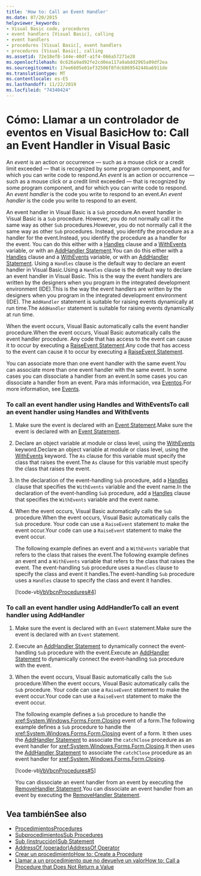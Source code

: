 ```yaml
---
title: 'How to: Call an Event Handler'
ms.date: 07/20/2015
helpviewer_keywords:
- Visual Basic code, procedures
- event handlers [Visual Basic], calling
- event handlers
- procedures [Visual Basic], event handlers
- procedures [Visual Basic], calling
ms.assetid: 72e18ef8-144e-40df-a1f4-066a57271e28
ms.openlocfilehash: 0c626a9ad92fe2cd0ea117a9abdd2965a09df2ea
ms.sourcegitcommit: 17ee6605e01ef32506f8fdc686954244ba6911de
ms.translationtype: MT
ms.contentlocale: es-ES
ms.lasthandoff: 11/22/2019
ms.locfileid: "74340424"
---
```

# <a name="how-to-call-an-event-handler-in-visual-basic"></a><span data-ttu-id="26c7e-102">Cómo: Llamar a un controlador de eventos en Visual Basic</span><span class="sxs-lookup"><span data-stu-id="26c7e-102">How to: Call an Event Handler in Visual Basic</span></span>

<span data-ttu-id="26c7e-103">An *event* is an action or occurrence — such as a mouse click or a credit limit exceeded — that is recognized by some program component, and for which you can write code to respond.</span><span class="sxs-lookup"><span data-stu-id="26c7e-103">An *event* is an action or occurrence — such as a mouse click or a credit limit exceeded — that is recognized by some program component, and for which you can write code to respond.</span></span> <span data-ttu-id="26c7e-104">An *event handler* is the code you write to respond to an event.</span><span class="sxs-lookup"><span data-stu-id="26c7e-104">An *event handler* is the code you write to respond to an event.</span></span>

 <span data-ttu-id="26c7e-105">An event handler in Visual Basic is a `Sub` procedure.</span><span class="sxs-lookup"><span data-stu-id="26c7e-105">An event handler in Visual Basic is a `Sub` procedure.</span></span> <span data-ttu-id="26c7e-106">However, you do not normally call it the same way as other `Sub` procedures.</span><span class="sxs-lookup"><span data-stu-id="26c7e-106">However, you do not normally call it the same way as other `Sub` procedures.</span></span> <span data-ttu-id="26c7e-107">Instead, you identify the procedure as a handler for the event.</span><span class="sxs-lookup"><span data-stu-id="26c7e-107">Instead, you identify the procedure as a handler for the event.</span></span> <span data-ttu-id="26c7e-108">You can do this either with a [Handles](../../../language-reference/statements/handles-clause.md) clause and a [WithEvents](../../../language-reference/modifiers/withevents.md) variable, or with an [AddHandler Statement](../../../language-reference/statements/addhandler-statement.md).</span><span class="sxs-lookup"><span data-stu-id="26c7e-108">You can do this either with a [Handles](../../../language-reference/statements/handles-clause.md) clause and a [WithEvents](../../../language-reference/modifiers/withevents.md) variable, or with an [AddHandler Statement](../../../language-reference/statements/addhandler-statement.md).</span></span> <span data-ttu-id="26c7e-109">Using a `Handles` clause is the default way to declare an event handler in Visual Basic.</span><span class="sxs-lookup"><span data-stu-id="26c7e-109">Using a `Handles` clause is the default way to declare an event handler in Visual Basic.</span></span> <span data-ttu-id="26c7e-110">This is the way the event handlers are written by the designers when you program in the integrated development environment (IDE).</span><span class="sxs-lookup"><span data-stu-id="26c7e-110">This is the way the event handlers are written by the designers when you program in the integrated development environment (IDE).</span></span> <span data-ttu-id="26c7e-111">The `AddHandler` statement is suitable for raising events dynamically at run time.</span><span class="sxs-lookup"><span data-stu-id="26c7e-111">The `AddHandler` statement is suitable for raising events dynamically at run time.</span></span>

 <span data-ttu-id="26c7e-112">When the event occurs, Visual Basic automatically calls the event handler procedure.</span><span class="sxs-lookup"><span data-stu-id="26c7e-112">When the event occurs, Visual Basic automatically calls the event handler procedure.</span></span> <span data-ttu-id="26c7e-113">Any code that has access to the event can cause it to occur by executing a [RaiseEvent Statement](../../../language-reference/statements/raiseevent-statement.md).</span><span class="sxs-lookup"><span data-stu-id="26c7e-113">Any code that has access to the event can cause it to occur by executing a [RaiseEvent Statement](../../../language-reference/statements/raiseevent-statement.md).</span></span>

 <span data-ttu-id="26c7e-114">You can associate more than one event handler with the same event.</span><span class="sxs-lookup"><span data-stu-id="26c7e-114">You can associate more than one event handler with the same event.</span></span> <span data-ttu-id="26c7e-115">In some cases you can dissociate a handler from an event.</span><span class="sxs-lookup"><span data-stu-id="26c7e-115">In some cases you can dissociate a handler from an event.</span></span> <span data-ttu-id="26c7e-116">Para más información, vea [Eventos](../events/index.md).</span><span class="sxs-lookup"><span data-stu-id="26c7e-116">For more information, see [Events](../events/index.md).</span></span>

### <a name="to-call-an-event-handler-using-handles-and-withevents"></a><span data-ttu-id="26c7e-117">To call an event handler using Handles and WithEvents</span><span class="sxs-lookup"><span data-stu-id="26c7e-117">To call an event handler using Handles and WithEvents</span></span>

1. <span data-ttu-id="26c7e-118">Make sure the event is declared with an [Event Statement](../../../language-reference/statements/event-statement.md).</span><span class="sxs-lookup"><span data-stu-id="26c7e-118">Make sure the event is declared with an [Event Statement](../../../language-reference/statements/event-statement.md).</span></span>

2. <span data-ttu-id="26c7e-119">Declare an object variable at module or class level, using the [WithEvents](../../../language-reference/modifiers/withevents.md) keyword.</span><span class="sxs-lookup"><span data-stu-id="26c7e-119">Declare an object variable at module or class level, using the [WithEvents](../../../language-reference/modifiers/withevents.md) keyword.</span></span> <span data-ttu-id="26c7e-120">The `As` clause for this variable must specify the class that raises the event.</span><span class="sxs-lookup"><span data-stu-id="26c7e-120">The `As` clause for this variable must specify the class that raises the event.</span></span>

3. <span data-ttu-id="26c7e-121">In the declaration of the event-handling `Sub` procedure, add a [Handles](../../../language-reference/statements/handles-clause.md) clause that specifies the `WithEvents` variable and the event name.</span><span class="sxs-lookup"><span data-stu-id="26c7e-121">In the declaration of the event-handling `Sub` procedure, add a [Handles](../../../language-reference/statements/handles-clause.md) clause that specifies the `WithEvents` variable and the event name.</span></span>

4. <span data-ttu-id="26c7e-122">When the event occurs, Visual Basic automatically calls the `Sub` procedure.</span><span class="sxs-lookup"><span data-stu-id="26c7e-122">When the event occurs, Visual Basic automatically calls the `Sub` procedure.</span></span> <span data-ttu-id="26c7e-123">Your code can use a `RaiseEvent` statement to make the event occur.</span><span class="sxs-lookup"><span data-stu-id="26c7e-123">Your code can use a `RaiseEvent` statement to make the event occur.</span></span>

     <span data-ttu-id="26c7e-124">The following example defines an event and a `WithEvents` variable that refers to the class that raises the event.</span><span class="sxs-lookup"><span data-stu-id="26c7e-124">The following example defines an event and a `WithEvents` variable that refers to the class that raises the event.</span></span> <span data-ttu-id="26c7e-125">The event-handling `Sub` procedure uses a `Handles` clause to specify the class and event it handles.</span><span class="sxs-lookup"><span data-stu-id="26c7e-125">The event-handling `Sub` procedure uses a `Handles` clause to specify the class and event it handles.</span></span>

     [!code-vb[VbVbcnProcedures#4](~/samples/snippets/visualbasic/VS_Snippets_VBCSharp/VbVbcnProcedures/VB/Class1.vb#4)]

### <a name="to-call-an-event-handler-using-addhandler"></a><span data-ttu-id="26c7e-126">To call an event handler using AddHandler</span><span class="sxs-lookup"><span data-stu-id="26c7e-126">To call an event handler using AddHandler</span></span>

1. <span data-ttu-id="26c7e-127">Make sure the event is declared with an `Event` statement.</span><span class="sxs-lookup"><span data-stu-id="26c7e-127">Make sure the event is declared with an `Event` statement.</span></span>

2. <span data-ttu-id="26c7e-128">Execute an [AddHandler Statement](../../../language-reference/statements/addhandler-statement.md) to dynamically connect the event-handling `Sub` procedure with the event.</span><span class="sxs-lookup"><span data-stu-id="26c7e-128">Execute an [AddHandler Statement](../../../language-reference/statements/addhandler-statement.md) to dynamically connect the event-handling `Sub` procedure with the event.</span></span>

3. <span data-ttu-id="26c7e-129">When the event occurs, Visual Basic automatically calls the `Sub` procedure.</span><span class="sxs-lookup"><span data-stu-id="26c7e-129">When the event occurs, Visual Basic automatically calls the `Sub` procedure.</span></span> <span data-ttu-id="26c7e-130">Your code can use a `RaiseEvent` statement to make the event occur.</span><span class="sxs-lookup"><span data-stu-id="26c7e-130">Your code can use a `RaiseEvent` statement to make the event occur.</span></span>

     <span data-ttu-id="26c7e-131">The following example defines a `Sub` procedure to handle the <xref:System.Windows.Forms.Form.Closing> event of a form.</span><span class="sxs-lookup"><span data-stu-id="26c7e-131">The following example defines a `Sub` procedure to handle the <xref:System.Windows.Forms.Form.Closing> event of a form.</span></span> <span data-ttu-id="26c7e-132">It then uses the [AddHandler Statement](../../../language-reference/statements/addhandler-statement.md) to associate the `catchClose` procedure as an event handler for <xref:System.Windows.Forms.Form.Closing>.</span><span class="sxs-lookup"><span data-stu-id="26c7e-132">It then uses the [AddHandler Statement](../../../language-reference/statements/addhandler-statement.md) to associate the `catchClose` procedure as an event handler for <xref:System.Windows.Forms.Form.Closing>.</span></span>

     [!code-vb[VbVbcnProcedures#5](~/samples/snippets/visualbasic/VS_Snippets_VBCSharp/VbVbcnProcedures/VB/Class1.vb#5)]

     <span data-ttu-id="26c7e-133">You can dissociate an event handler from an event by executing the [RemoveHandler Statement](../../../language-reference/statements/removehandler-statement.md).</span><span class="sxs-lookup"><span data-stu-id="26c7e-133">You can dissociate an event handler from an event by executing the [RemoveHandler Statement](../../../language-reference/statements/removehandler-statement.md).</span></span>

## <a name="see-also"></a><span data-ttu-id="26c7e-134">Vea también</span><span class="sxs-lookup"><span data-stu-id="26c7e-134">See also</span></span>

- [<span data-ttu-id="26c7e-135">Procedimientos</span><span class="sxs-lookup"><span data-stu-id="26c7e-135">Procedures</span></span>](index.md)
- [<span data-ttu-id="26c7e-136">Subprocedimientos</span><span class="sxs-lookup"><span data-stu-id="26c7e-136">Sub Procedures</span></span>](sub-procedures.md)
- [<span data-ttu-id="26c7e-137">Sub (instrucción)</span><span class="sxs-lookup"><span data-stu-id="26c7e-137">Sub Statement</span></span>](../../../language-reference/statements/sub-statement.md)
- [<span data-ttu-id="26c7e-138">AddressOf (operador)</span><span class="sxs-lookup"><span data-stu-id="26c7e-138">AddressOf Operator</span></span>](../../../language-reference/operators/addressof-operator.md)
- [<span data-ttu-id="26c7e-139">Crear un procedimiento</span><span class="sxs-lookup"><span data-stu-id="26c7e-139">How to: Create a Procedure</span></span>](how-to-create-a-procedure.md)
- [<span data-ttu-id="26c7e-140">Llamar a un procedimiento que no devuelve un valor</span><span class="sxs-lookup"><span data-stu-id="26c7e-140">How to: Call a Procedure that Does Not Return a Value</span></span>](how-to-call-a-procedure-that-does-not-return-a-value.md)

